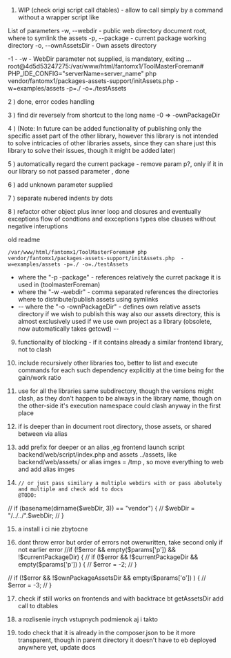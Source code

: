 1) WIP (check origi script call dtables) - allow to call simply by a command without a wrapper script like

 List of parameters
  -w, --webdir    -  public web directory document root, where to symlink the assets
  -p, --package    -  current package working directory
  -o, --ownAssetsDir    -  Own assets directory


-1 -  -w - WebDir parameter not supplied, is mandatory, exiting ...
root@4d5d53247275:/var/www/html/fantomx1/ToolMasterForeman# PHP_IDE_CONFIG="serverName=server_name" php vendor/fantomx1/packages-assets-support/initAssets.php  -w=examples/assets -p=./ -o=./testAssets

2 ) done, error codes handling

3 ) find dir reversely from shortcut to the long name -0 => -ownPackageDir


4 ) (Note: In future can be added functionality of publishing only the specific asset part of the other library,
however this library is not intended to solve intricacies of other libraries assets, since they can share
just this library to solve their issues, though it might be added later)

5 ) automatically regard the current package - remove param p?, only if it in our library so not passed parameter , done

6 ) add unknown parameter supplied

7 ) separate nubered indents by dots

8 ) refactor other object plus inner loop and closures and eventually exceptions flow of condtions and exxceptions types else clauses without negative
interuptions


old readme

```
/var/www/html/fantomx1/ToolMasterForeman# php vendor/fantomx1/packages-assets-support/initAssets.php  -w=examples/assets -p=./ -o=./testAssets
```
- where the "-p -package" - references relatively the curret package it is used in (toolmasterForeman)
- where the "-w -webdir" - comma separated references the directories where to distribute/publish assets using symlinks
- -- where the "-o -ownPackageDir" - defines own relative assets directory if we wish to publish this way also our assets directory, 
this is almost exclusively used if we use own project as a library (obsolete, now automatically takes getcwd) --


9) functionality of blocking -  if it contains already a similar frontend library, not to clash


10) include recursively other libraries too, better to list and execute commands for each such dependency explicitly
at the time being for the gain/work ratio

11) use for all the libraries same subdirectory, though the versions might clash, as they don't happen to be
always in the library name, though on the other-side it's execution namespace could clash anyway in the first place 


12) if is deeper  than in document root directory, those assets, or shared between via alias

13) add prefix for deeper or an alias ,eg frontend launch script backend/web/script/index.php and assets ../assets, like backend/web/assets/
or alias imges = /tmp , so move everything to web and add alias imges


14)
        // or just pass similary a multiple webdirs with or pass abolutely and multiple and check add to docs
        @TODO:
//        if (basename(dirname($webDir, 3)) == "vendor") {
//            $webDir = "/../../".$webDir;
//        }


15) a install i ci nie zbytocne


16) dont throw error but order of errors not owerwritten, take second only if not earlier error
        //if (!$error && empty($params['p']) && !$currentPackageDir) {
//        if (!$error && !$currentPackageDir && empty($params['p']) ) {
//            $error = -2;
//        }


//        if (!$error && !$ownPackageAssetsDir && empty($params['o']) ) {
//            $error = -3;
//        }

17) check if still works on frontends and with backtrace bt getAssetsDir
add call to dtables

18) a rozlisenie inych vstupnych podmienok aj i takto


19) todo check that it is already in the composer.json to be it more transparent, though
in parent directory it doesn't have to eb deployed anywhere yet, update docs
